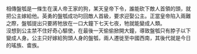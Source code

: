 相傳盤瓠是一條生在漢人帝王家的狗，某天皇帝下令，誰能砍下敵人首領的頭，就把公主嫁給他。英勇的盤瓠成功叼回敵人首級，要求迎娶公主。正當皇帝陷入兩難之際，盤瓠提出只要將牠放在一口大鐘下七天七夜，牠就能變成人類。  
沒想到公主禁不住好奇心驅使，在最後一天偷偷掀開大鐘，導致盤瓠只有脖子以下變成人身。公主只好嫁給狗頭人身的盤瓠，兩人遷徙至中國西南，其後代就是今日的瑤族、畬族。